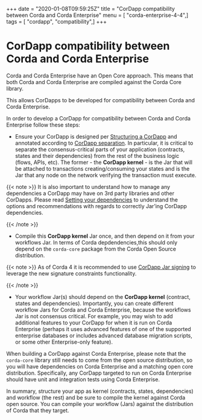 +++
date = "2020-01-08T09:59:25Z"
title = "CorDapp compatibility between Corda and Corda Enterprise"
menu = [ "corda-enterprise-4-4",]
tags = [ "cordapp", "compatibility",]
+++


# CorDapp compatibility between Corda and Corda Enterprise

Corda and Corda Enterprise have an Open Core approach. This means that both Corda and Corda Enterprise are compiled
            against the Corda Core library.

This allows CorDapps to be developed for compatibility between Corda and Corda Enterprise.

In order to develop a CorDapp for compatibility between Corda and Corda Enterprise follow these steps:


* Ensure your CorDapp is designed per [Structuring a CorDapp](writing-a-cordapp.md) and annotated according to [CorDapp separation](cordapp-build-systems.md#cordapp-separation-ref).
                    In particular, it is critical to separate the consensus-critical parts of your application (contracts, states and their dependencies) from
                    the rest of the business logic (flows, APIs, etc).
                    The former - the **CorDapp kernel** - is the Jar that will be attached to transactions creating/consuming your states and is the Jar
                    that any node on the network verifying the transaction must execute.



{{< note >}}
It is also important to understand how to manage any dependencies a CorDapp may have on 3rd party libraries and other CorDapps.
                Please read [Setting your dependencies](cordapp-build-systems.md#cordapp-dependencies-ref) to understand the options and recommendations with regards to correctly Jar’ing CorDapp dependencies.

{{< /note >}}

* Compile this **CorDapp kernel** Jar once, and then depend on it from your workflows Jar. In terms of Corda depdendencies,this should only
                    depend on the `corda-core` package from the Corda Open Source distribution.



{{< note >}}
As of Corda 4 it is recommended to use [CorDapp Jar signing](cordapp-build-systems.md#cordapp-build-system-signing-cordapp-jar-ref) to leverage the new signature constraints functionality.

{{< /note >}}

* Your workflow Jar(s) should depend on the **CorDapp kernel** (contract, states and dependencies). Importantly, you can create different workflow
                    Jars for Corda and Corda Enterprise, because the workflows Jar is not consensus critical. For example, you may wish to add additional features
                    to your CorDapp for when it is run on Corda Enterprise (perhaps it uses advanced features of one of the supported enterprise databases or includes
                    advanced database migration scripts, or some other Enterprise-only feature).

When building a CorDapp against Corda Enterprise, please note that the `corda-core` library still needs to come from the open source
                    distribution, so you will have dependencies on Corda Enterprise and a matching open core distribution. Specifically, any CorDapp targeted
                    to run on Corda Enterprise should have unit and integration tests using Corda Enterprise.


In summary, structure your app as kernel (contracts, states, dependencies) and workflow (the rest) and be sure to compile the kernel
            against Corda open source. You can compile your workflow (Jars) against the distribution of Corda that they target.


